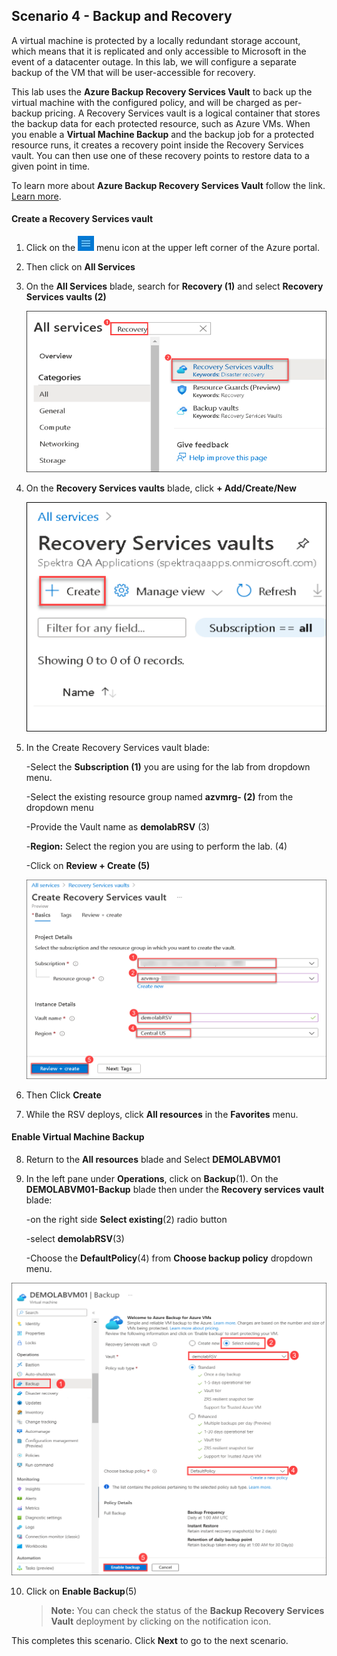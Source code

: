 ﻿## **Scenario 4 - Backup and Recovery**
A virtual machine is protected by a locally redundant storage account, which means that it is replicated and only accessible to Microsoft in the event of a datacenter outage. In this lab, we will configure a separate backup of the VM that will be user-accessible for recovery.

This lab uses the **Azure Backup Recovery Services Vault** to back up the virtual machine with the configured policy, and will be charged as per-backup pricing. A Recovery Services vault is a logical container that stores the backup data for each protected resource, such as Azure VMs. When you enable a **Virtual Machine Backup** and the backup job for a protected resource runs, it creates a recovery point inside the Recovery Services vault. You can then use one of these recovery points to restore data to a given point in time.

 To learn more about **Azure Backup Recovery Services Vault** follow the link. [Learn more](https://docs.microsoft.com/en-us/azure/backup/backup-azure-arm-vms). 

#### **Create a Recovery Services vault**

 1. Click on the ![Azure Menu](images/Hamburger.jpg) menu icon at the upper left corner of the Azure portal.
 
 2. Then click on **All Services** 
 
 3. On the **All Services** blade, search for <copy>**Recovery (1)**</copy> and select **Recovery Services vaults (2)**

    ![All services Recovery Service vaults](images/scene4-s3.png)
 
 4. On the **Recovery Services vaults** blade, click **+ Add/Create/New**

    ![All services Recovery Service vaults create](images/create-recovery.png)
 
 5. In the Create Recovery Services vault blade:
 
     -Select the **Subscription (1)** you are using for the lab from dropdown menu.
 
     -Select the existing resource group named **azvmrg-<inject key="DeploymentID" /> (2)** from the dropdown menu
 
     -Provide the Vault name as <copy>**demolabRSV**</copy> (3)
 
     -**Region:** Select the region you are using to perform the lab. (4)
 
     -Click on **Review + Create (5)**
  
     ![All services Recovery Service vaults review create](images/scene4-s5.png)

6. Then Click **Create**

7. While the RSV deploys, click **All resources** in the **Favorites** menu.

#### **Enable Virtual Machine Backup**

8. Return to the **All resources** blade and Select **DEMOLABVM01**

9. In the left pane under **Operations**, click on **Backup**(1). On the **DEMOLABVM01-Backup** blade then under the **Recovery services vault** blade:

    -on the right side **Select existing**(2) radio button 

    -select <copy>**demolabRSV**</copy>(3)

    -Choose the **DefaultPolicy**(4) from **Choose backup policy** dropdown menu.
    
  ![All services Recovery Service vaults backup](images/compute-07.png)

10. Click on **Enable Backup**(5)

    > **Note:** You can check the status of the **Backup Recovery Services Vault** deployment by clicking on the notification icon. 
    
This completes this scenario. Click **Next** to go to the next scenario.
